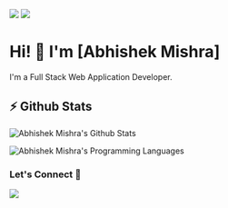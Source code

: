 [![](https://komarev.com/ghpvc/?username=mishabhi&color=blue&label=Profile%20Visitors)](https://github.com/mishabhi)
[![](https://img.shields.io/github/followers/mishabhi?label=GitHub%20Followers)](https://github.com/mishabhi)

# Hi! 👋 I'm [Abhishek Mishra]

I'm a Full Stack Web Application Developer.

## ⚡ Github Stats

![Abhishek Mishra's Github Stats](https://github-readme-stats.vercel.app/api?username=mishabhi&theme=dark&include_all_commits=true&count_private=true&show_icons=true&role=OWNER,ORGANIZATION_MEMBER,COLLABORATOR)

![Abhishek Mishra's Programming Languages](https://github-readme-stats.vercel.app/api/top-langs/?username=mishabhi&theme=flag-india&langs_count=10&layout=compact&hide=makefile,ruby,shell,objective-c)

### Let's Connect 🔗

[![](https://img.shields.io/badge/linkedin-%230077B5.svg?&style=for-the-badge&logo=linkedin&logoColor=white0e76a8)](https://www.linkedin.com/in/mishabhi/)
